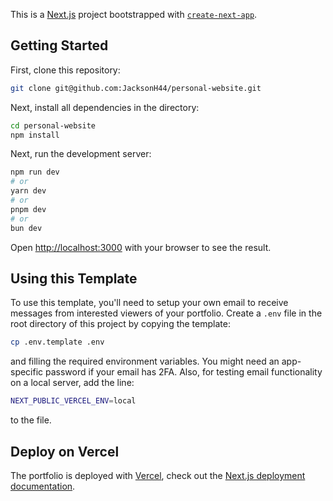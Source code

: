 This is a [Next.js](https://nextjs.org/) project bootstrapped with [`create-next-app`](https://github.com/vercel/next.js/tree/canary/packages/create-next-app).

## Getting Started

First, clone this repository:
```bash
git clone git@github.com:JacksonH44/personal-website.git
```

Next, install all dependencies in the directory:
```bash
cd personal-website
npm install
```

Next, run the development server:

```bash
npm run dev
# or
yarn dev
# or
pnpm dev
# or
bun dev
```

Open [http://localhost:3000](http://localhost:3000) with your browser to see the result.

## Using this Template
To use this template, you'll need to setup your own email to receive messages from interested viewers of your portfolio.
Create a `.env` file in the root directory of this project by copying the template:
```bash
cp .env.template .env
```
and filling the required environment variables. You might need an app-specific password if your email has 2FA. Also, for testing
email functionality on a local server, add the line:
```bash
NEXT_PUBLIC_VERCEL_ENV=local
```
to the file.

## Deploy on Vercel

The portfolio is deployed with [Vercel](https://vercel.com/new?utm_medium=default-template&filter=next.js&utm_source=create-next-app&utm_campaign=create-next-app-readme), check out the [Next.js deployment documentation](https://nextjs.org/docs/deployment).
